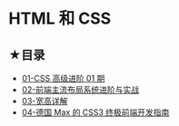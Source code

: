 # HTML 和 CSS

## ★目录

- [01-CSS 高级进阶 01 期](./01/README.md)
- [02-前端主流布局系统进阶与实战](./02/README.md)
- [03-宽高详解](./03/README.md)
- [04-德国 Max 的 CSS3 终极前端开发指南](./04/README.md)